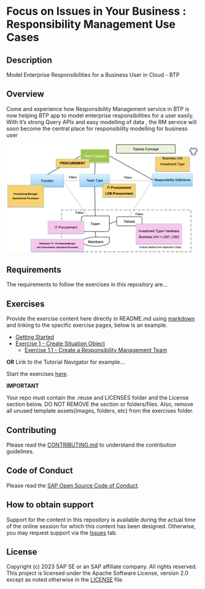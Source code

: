 # Focus on Issues in Your Business : Responsibility Management Use Cases

## Description

Model Enterprise Responsibilities for a Business User in Cloud - BTP

## Overview

Come and experience how Responsibility Management service in BTP is now helping BTP app to model enterprise responsibilities for a user easily. With it’s strong Query APIs and easy modelling of data , the RM service will soon become the central place for responsibility modelling for business user

![Alt text](images/use-case.png)

## Requirements

The requirements to follow the exercises in this repository are...

## Exercises

Provide the exercise content here directly in README.md using [markdown](https://guides.github.com/features/mastering-markdown/) and linking to the specific exercise pages, below is an example.

- [Getting Started](exercises/ex0/)
- [Exercise 1 - Create Situation Object](exercises/ex1/)
    - [Exercise 1.1 - Create a Responsibility Management Team](exercises/ex1#exercise-11-sub-exercise-1-description)

**OR** Link to the Tutorial Navigator for example...

Start the exercises [here](https://rm-testing-d6p36k0t-responsibility-management-development.cfapps.sap.hana.ondemand.com/cp.portal/site).

**IMPORTANT**

Your repo must contain the .reuse and LICENSES folder and the License section below. DO NOT REMOVE the section or folders/files. Also, remove all unused template assets(images, folders, etc) from the exercises folder. 

## Contributing
Please read the [CONTRIBUTING.md](./CONTRIBUTING.md) to understand the contribution guidelines.

## Code of Conduct
Please read the [SAP Open Source Code of Conduct](https://github.com/SAP-samples/.github/blob/main/CODE_OF_CONDUCT.md).

## How to obtain support

Support for the content in this repository is available during the actual time of the online session for which this content has been designed. Otherwise, you may request support via the [Issues](../../issues) tab.

## License
Copyright (c) 2023 SAP SE or an SAP affiliate company. All rights reserved. This project is licensed under the Apache Software License, version 2.0 except as noted otherwise in the [LICENSE](LICENSES/Apache-2.0.txt) file.
